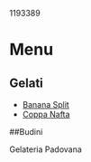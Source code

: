 1193389
# Menu 
## Gelati
- [Banana Split](./gelati/banana_split.md)
- [Coppa Nafta](./gelati/coppa_nafta.md)

##Budini

Gelateria Padovana

